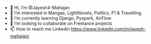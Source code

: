 - 👋 Hi, I’m @Jayesh4-Mahajan
- 👀 I’m interested in Mangas, LightNovels, Politics, F1 & Travelling.
- 🌱 I’m currently learning Django, Pyspark, AirFlow
- 💞️ I’m looking to collaborate on Freelance projects
- 📫 How to reach me Linkedin https://www.linkedin.com/in/jayesh-mahajan/

<!---
Jayesh4-Mahajan/Jayesh4-Mahajan is a ✨ special ✨ repository because its `README.md` (this file) appears on your GitHub profile.
You can click the Preview link to take a look at your changes.
--->
